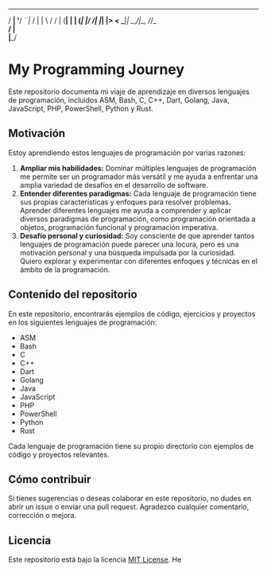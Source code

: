                                
  ___ _ __ __ _ _____   ___  __
 / __| '__/ _` |_  / | | \ \/ /
| (__| | | (_| |/ /| |_| |>  < 
 \___|_|  \__,_/___|\__, /_/\_\
                     __/ |     
                    |___/      
                    
# My Programming Journey

Este repositorio documenta mi viaje de aprendizaje en diversos lenguajes de programación, incluidos ASM, Bash, C, C++, Dart, Golang, Java, JavaScript, PHP, PowerShell, Python y Rust. 

## Motivación

Estoy aprendiendo estos lenguajes de programación por varias razones:

1. **Ampliar mis habilidades:** Dominar múltiples lenguajes de programación me permite ser un programador más versátil y me ayuda a enfrentar una amplia variedad de desafíos en el desarrollo de software.
2. **Entender diferentes paradigmas:** Cada lenguaje de programación tiene sus propias características y enfoques para resolver problemas. Aprender diferentes lenguajes me ayuda a comprender y aplicar diversos paradigmas de programación, como programación orientada a objetos, programación funcional y programación imperativa.
3. **Desafío personal y curiosidad:** Soy consciente de que aprender tantos lenguajes de programación puede parecer una locura, pero es una motivación personal y una búsqueda impulsada por la curiosidad. Quiero explorar y experimentar con diferentes enfoques y técnicas en el ámbito de la programación.

## Contenido del repositorio

En este repositorio, encontrarás ejemplos de código, ejercicios y proyectos en los siguientes lenguajes de programación:

- ASM
- Bash
- C
- C++
- Dart
- Golang
- Java
- JavaScript
- PHP
- PowerShell
- Python
- Rust

Cada lenguaje de programación tiene su propio directorio con ejemplos de código y proyectos relevantes.

## Cómo contribuir

Si tienes sugerencias o deseas colaborar en este repositorio, no dudes en abrir un issue o enviar una pull request. Agradezco cualquier comentario, corrección o mejora.

## Licencia

Este repositorio está bajo la licencia [MIT License](LICENSE).
He 
